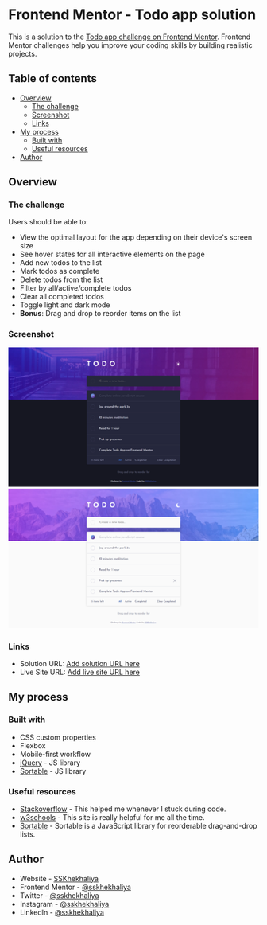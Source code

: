 # Frontend Mentor - Todo app solution

This is a solution to the [Todo app challenge on Frontend Mentor](https://www.frontendmentor.io/challenges/todo-app-Su1_KokOW). Frontend Mentor challenges help you improve your coding skills by building realistic projects.

## Table of contents

- [Overview](#overview)
  - [The challenge](#the-challenge)
  - [Screenshot](#screenshot)
  - [Links](#links)
- [My process](#my-process)
  - [Built with](#built-with)
  - [Useful resources](#useful-resources)
- [Author](#author)


## Overview

### The challenge

Users should be able to:

- View the optimal layout for the app depending on their device's screen size
- See hover states for all interactive elements on the page
- Add new todos to the list
- Mark todos as complete
- Delete todos from the list
- Filter by all/active/complete todos
- Clear all completed todos
- Toggle light and dark mode
- **Bonus**: Drag and drop to reorder items on the list


### Screenshot

![](./Screenshot1.png)
![](./Screenshot2.png)


### Links

- Solution URL: [Add solution URL here](https://github.com/sskhekhaliya/Frontend-Mentor--ToDo)
- Live Site URL: [Add live site URL here](https://sskhekhaliya.github.io/Frontend-Mentor--ToDo)

## My process


### Built with

- CSS custom properties
- Flexbox
- Mobile-first workflow
- [jQuery](http://jquery.com/) - JS library
- [Sortable](https://github.com/SortableJS/Sortable) - JS library

### Useful resources

- [Stackoverflow](https://stackoverflow.com/) - This helped me whenever I stuck during code.
- [w3schools](https://www.w3schools.com/) - This site is really helpful for me all the time.
- [Sortable](https://github.com/SortableJS/Sortable) - Sortable is a JavaScript library for reorderable drag-and-drop lists.


## Author

- Website - [SSKhekhaliya](https://www.sskhekhaliya.com)
- Frontend Mentor - [@sskhekhaliya](https://www.frontendmentor.io/profile/sskhekhaliya)
- Twitter - [@sskhekhaliya](https://www.twitter.com/sskhekhaliya)
- Instagram - [@sskhekhaliya](https://www.instagram.com/sskhekhaliya)
- LinkedIn - [@sskhekhaliya](https://www.linkedin.com/in/sskhekhaliya)
